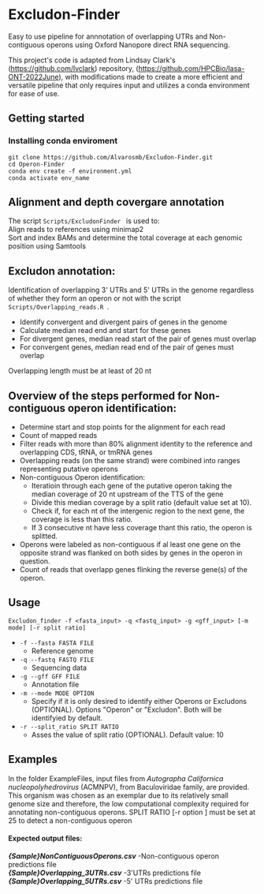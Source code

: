 # Excludon-Finder
Easy to use pipeline for annnotation of overlapping UTRs and Non-contiguous operons  using Oxford Nanopore direct RNA sequencing.

This project's code is adapted from Lindsay Clark's (https://github.com/lvclark) repository, (https://github.com/HPCBio/lasa-ONT-2022June), with modifications made to create a more efficient and versatile pipeline that only requires input and utilizes a conda environment for ease of use.

## Getting started
### Installing conda enviroment
```
git clone https://github.com/Alvarosmb/Excludon-Finder.git
cd Operon-Finder 
conda env create -f environment.yml  
conda activate env_name  
```
## Alignment and depth covergare annotation 
The script ```Scripts/ExcludonFinder ``` is used to:  
Align reads to references using minimap2  
Sort and index BAMs and determine the total coverage at each genomic position using Samtools

 ## Excludon annotation:
Identification of  overlapping 3' UTRs and 5' UTRs in the genome regardless of whether they form an operon or not with the script ```Scripts/Overlapping_reads.R ```.
 * Identify convergent and divergent pairs of genes in the genome
 * Calculate median read end and start for these genes
 * For divergent genes, median read start of the pair of genes must overlap
 * For convergent genes, median read end of the pair of genes must overlap  
 
Overlapping length must be at least of 20 nt
 

## Overview of the steps performed for Non-contiguous operon identification:
  * Determine start and stop points for the alignment for each read
  *  Count of mapped reads
  * Filter reads with more than 80% alignment identity to the reference  and overlapping CDS, tRNA, or tmRNA genes
  * Overlapping reads (on the same strand) were combined into ranges representing putative operons
  * Non-contiguous Operon identification:   
    - Iteratioin through each gene of the putative operon taking the median coverage of 20 nt upstream of the TTS of the gene  
    - Divide this median coverage by a split ratio (default value set at 10).  
    - Check if, for each nt of the intergenic region to the next gene, the coverage is less than this ratio.   
    - If 3 consecutive nt have less coverage thant this ratio, the operon is splitted.  
  * Operons were labeled as non-contiguous if al least one gene on the opposite strand was flanked on both sides by genes in the operon in question.
  * Count of reads that overlapp genes flinking the reverse gene(s) of the operon.
 

## Usage
```
Excludon_finder -f <fasta_input> -q <fastq_input> -g <gff_input> [-m mode] [-r split ratio]

```
 * ```-f --fasta FASTA FILE ```
    * Reference genome 
 * ```-q --fastq FASTQ FILE ```
    * Sequencing data
 * ```-g --gff GFF FILE ```
    * Annotation file 
 * ```-m --mode MODE OPTION ```
    * Specify if it is only desired to identify either Operons or Excludons (OPTIONAL). Options "Operon" or "Excludon". Both will be identifyied by default.
  * ```-r --split_ratio SPLIT RATIO ```
      * Asses the value of split ratio (OPTIONAL). Default value: 10

## Examples
In the folder ExampleFiles, input files from _Autographa Californica nucleopolyhedrovirus_ (ACMNPV), from Baculoviridae family, are provided. This organism was chosen as an exemplar due to its relatively small genome size and therefore, the low computational complexity required for annotating non-contiguous operons. SPLIT RATIO [-r option ] must be set at 25 to detect a non-contiguous operon
#### Expected output files:  
***{Sample}NonContiguousOperons.csv***      -Non-contiguous operon predictions file  
***{Sample}Overlapping_3UTRs.csv***         -3'UTRs predictions file  
***{Sample}Overlapping_5UTRs.csv***         -5' UTRs predictions file  



